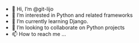 - 👋 Hi, I’m @git-lijo
- 👀 I’m interested in Python and related frameworks
- 🌱 I’m currently learning Django.
- 💞️ I’m looking to collaborate on Python projects
- 📫 How to reach me ...

<!---
git-lijo/git-lijo is a ✨ special ✨ repository because its `README.md` (this file) appears on your GitHub profile.
You can click the Preview link to take a look at your changes.
--->
